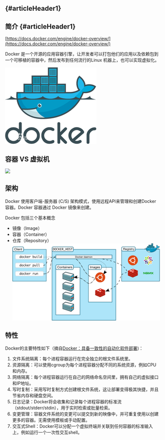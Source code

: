 ##  {#articleHeader1}

## 简介 {#articleHeader1}

[https://docs.docker.com/engine/docker-overview/](https://docs.docker.com/engine/docker-overview/)

Docker 是一个开源的应用容器引擎，让开发者可以打包他们的应用以及依赖包到一个可移植的容器中，然后发布到任何流行的Linux 机器上，也可以实现虚拟化。

![](/images/docker.jpg)

## 容器 VS 虚拟机

![](https://byml.github.io/docker_info/images/docker-0.jpg)

## 架构

Docker 使用客户端-服务器 \(C/S\) 架构模式，使用远程API来管理和创建Docker容器。Docker 容器通过 Docker 镜像来创建。

Docker 包括三个基本概念

* 镜像（Image）
* 容器（Container）
* 仓库（Repository）![](/images/docker-architecture.svg)

## 特性

Docker的主要特性如下（摘自[Docker：具备一致性的自动化软件部署](http://www.infoq.com/cn/news/2013/04/Docker)\)：

1. 文件系统隔离：每个进程容器运行在完全独立的根文件系统里。
2. 资源隔离：可以使用cgroup为每个进程容器分配不同的系统资源，例如CPU和内存。
3. 网络隔离：每个进程容器运行在自己的网络命名空间里，拥有自己的虚拟接口和IP地址。
4. 写时复制：采用写时复制方式创建根文件系统，这让部署变得极其快捷，并且节省内存和硬盘空间。
5. 日志记录：Docker将会收集和记录每个进程容器的标准流（stdout/stderr/stdin），用于实时检索或批量检索。
6. 变更管理：容器文件系统的变更可以提交到新的映像中，并可重复使用以创建更多的容器。无需使用模板或手动配置。
7. 交互式Shell：Docker可以分配一个虚拟终端并关联到任何容器的标准输入上，例如运行一个一次性交互shell。



